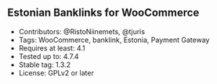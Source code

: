 ## Estonian Banklinks for WooCommerce ##

- Contributors: @RistoNiinemets, @tjuris
- Tags: WooCommerce, banklink, Estonia, Payment Gateway
- Requires at least: 4.1
- Tested up to: 4.7.4
- Stable tag: 1.3.2
- License: GPLv2 or later
